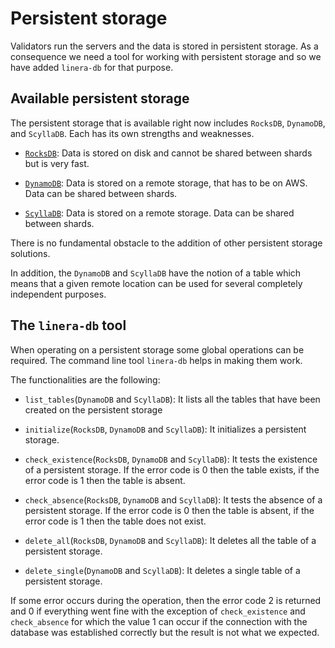 # Persistent storage

Validators run the servers and the data is stored in persistent storage. As a
consequence we need a tool for working with persistent storage and so we have
added `linera-db` for that purpose.

## Available persistent storage

The persistent storage that is available right now includes `RocksDB`,
`DynamoDB`, and `ScyllaDB`. Each has its own strengths and weaknesses.

- [`RocksDB`](https://rocksdb.org/): Data is stored on disk and cannot be shared
  between shards but is very fast.

- [`DynamoDB`](https://aws.amazon.com/dynamodb/): Data is stored on a remote
  storage, that has to be on AWS. Data can be shared between shards.

- [`ScyllaDB`](https://www.scylladb.com/): Data is stored on a remote storage.
  Data can be shared between shards.

There is no fundamental obstacle to the addition of other persistent storage
solutions.

In addition, the `DynamoDB` and `ScyllaDB` have the notion of a table which
means that a given remote location can be used for several completely
independent purposes.

## The `linera-db` tool

When operating on a persistent storage some global operations can be required.
The command line tool `linera-db` helps in making them work.

The functionalities are the following:

- `list_tables`(`DynamoDB` and `ScyllaDB`): It lists all the tables that have
  been created on the persistent storage

- `initialize`(`RocksDB`, `DynamoDB` and `ScyllaDB`): It initializes a
  persistent storage.

- `check_existence`(`RocksDB`, `DynamoDB` and `ScyllaDB`): It tests the
  existence of a persistent storage. If the error code is 0 then the table
  exists, if the error code is 1 then the table is absent.

- `check_absence`(`RocksDB`, `DynamoDB` and `ScyllaDB`): It tests the absence of
  a persistent storage. If the error code is 0 then the table is absent, if the
  error code is 1 then the table does not exist.

- `delete_all`(`RocksDB`, `DynamoDB` and `ScyllaDB`): It deletes all the table
  of a persistent storage.

- `delete_single`(`DynamoDB` and `ScyllaDB`): It deletes a single table of a
  persistent storage.

If some error occurs during the operation, then the error code 2 is returned and
0 if everything went fine with the exception of `check_existence` and
`check_absence` for which the value 1 can occur if the connection with the
database was established correctly but the result is not what we expected.
